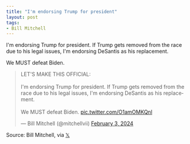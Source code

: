 ```yaml
---
title: "I'm endorsing Trump for president"
layout: post
tags:
- Bill Mitchell
---
```


I'm endorsing Trump for president.  If Trump gets removed from the race due to his legal issues, I'm endorsing DeSantis as his replacement.

We MUST defeat Biden.

<blockquote class="twitter-tweet"><p lang="en" dir="ltr">LET&#39;S MAKE THIS OFFICIAL:<br><br>I&#39;m endorsing Trump for president. If Trump gets removed from the race due to his legal issues, I&#39;m endorsing DeSantis as his replacement.<br><br>We MUST defeat Biden. <a href="https://t.co/O1amOMKQnl">pic.twitter.com/O1amOMKQnl</a></p>&mdash; Bill Mitchell (@mitchellvii) <a href="https://twitter.com/mitchellvii/status/1753856707694936494?ref_src=twsrc%5Etfw">February 3, 2024</a></blockquote> <script async src="https://platform.twitter.com/widgets.js" charset="utf-8"></script>

Source: Bill Mitchell, via [𝕏](https://x.com)
